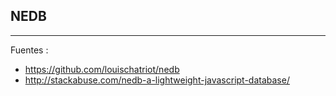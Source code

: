 ## NEDB



---

Fuentes :

+ https://github.com/louischatriot/nedb
+ http://stackabuse.com/nedb-a-lightweight-javascript-database/